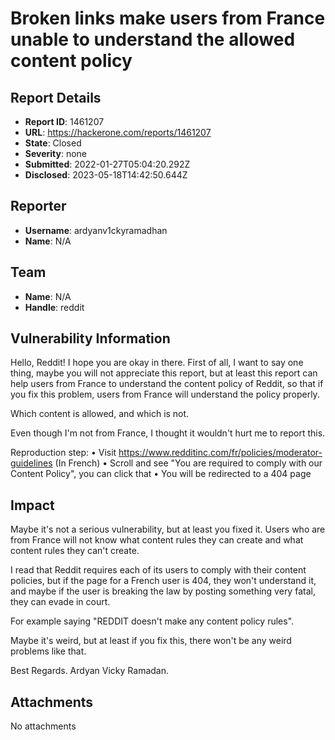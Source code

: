 # Broken links make users from France unable to understand the allowed content policy

## Report Details
- **Report ID**: 1461207
- **URL**: https://hackerone.com/reports/1461207
- **State**: Closed
- **Severity**: none
- **Submitted**: 2022-01-27T05:04:20.292Z
- **Disclosed**: 2023-05-18T14:42:50.644Z

## Reporter
- **Username**: ardyanv1ckyramadhan
- **Name**: N/A

## Team
- **Name**: N/A
- **Handle**: reddit

## Vulnerability Information
Hello, Reddit!
I hope you are okay in there.
First of all, I want to say one thing, maybe you will not appreciate this report, but at least this report can help users from France to understand the content policy of Reddit, so that if you fix this problem, users from France will understand the policy properly.

Which content is allowed, and which is not.

Even though I'm not from France, I thought it wouldn't hurt me to report this.

Reproduction step:
• Visit https://www.redditinc.com/fr/policies/moderator-guidelines (In French)
• Scroll and see "You are required to comply with our Content Policy", you can click that
• You will be redirected to a 404 page

## Impact

Maybe it's not a serious vulnerability, but at least you fixed it.
Users who are from France will not know what content rules they can create and what content rules they can't create.

I read that Reddit requires each of its users to comply with their content policies, but if the page for a French user is 404, they won't understand it, and maybe if the user is breaking the law by posting something very fatal, they can evade in court.

For example saying "REDDIT doesn't make any content policy rules".

Maybe it's weird, but at least if you fix this, there won't be any weird problems like that.


Best Regards.
Ardyan Vicky Ramadan.

## Attachments
No attachments
